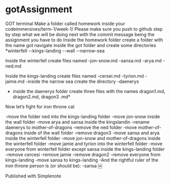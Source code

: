 # gotAssignment

GOT terminal
Make a folder called homework inside your codeimmersives/term-1/week-1/
Please make sure you push to github step by step what we will be doing next with the commit message being the assignment you have to do Inside the homework folder create a folder with the name got
navigate inside the got folder and create some directories
*winterfell
--kings-landing
--wall
--narrow-sea

Inside the winterfell create files named
-jon-snow.md
-sansa.md
-arya.md
-ned.md

Inside the kings-landing create files named
-cersei.md
-tyrion.md
-jaime.md
-inside the narrow sea create the directory
-daenerys

* inside the daenerys folder create three files with the names dragon1.md, dragon2.md, dragon3 .md*

Now let’s fight for iron throne
cat

-move the folder ned into the kings-landing folder
-move jon-snow inside the wall folder
-move arya and sansa inside the kingslandin
-rename daenerys to mother-of-dragons
-remove the ned folder
-move mother-of-dragons inside of the wall folder
-remove dragon3
-move sansa and arya inside the winterfell folder
-move jon-snow and mother-of-dragons inside the winterfell folder
-move jamie and tyrion into the winterfell folder
-move everyone from winterfell folder except sansa inside the kings-landing folder
-remove cercesi
-remove jamie
-remove dragon2
-remove everyone from kings-landing
-move sansa to kings-landing
-And the rightful ruler of the iron throne person is (or should be):
-sansa ￼

Published with Simplenote
